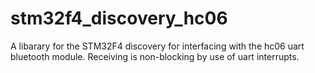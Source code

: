 # stm32f4_discovery_hc06
A libarary for the STM32F4 discovery for interfacing with the hc06 uart bluetooth module.
Receiving is non-blocking by use of uart interrupts.
